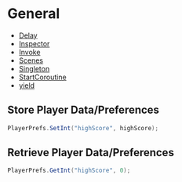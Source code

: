# General

- [Delay](/General/Delay.md)
- [Inspector](/General/Inspector.md)
- [Invoke](/General/Invoke.md)
- [Scenes](/General/Scenes.md)
- [Singleton](/General/Singleton.md)
- [StartCoroutine](/General/StartCoroutine.md)
- [yield](/General/yield.md)

## Store Player Data/Preferences

```csharp
PlayerPrefs.SetInt("highScore", highScore);
```

## Retrieve Player Data/Preferences

```csharp
PlayerPrefs.GetInt("highScore", 0);
```
